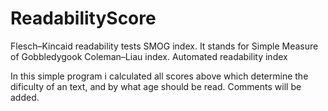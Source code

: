 # ReadabilityScore

Flesch–Kincaid readability tests
SMOG index. It stands for Simple Measure of Gobbledygook 
Coleman–Liau index.
Automated readability index 

In this simple program i calculated all scores above which determine the dificulty of an text, and by what age should be read.
Comments will be added.
